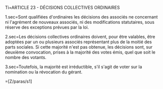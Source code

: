 Ti=ARTICLE 23 - DÉCISIONS COLLECTIVES ORDINAIRES 

1.sec=Sont qualifiées d'ordinaires les décisions des associés ne concernant ni l'agrément de nouveaux associés, ni des modifications statutaires, sous réserve des exceptions prévues par la loi.

2.sec=Les décisions collectives ordinaires doivent, pour être valables, être adoptées par un ou plusieurs associés représentant plus de la moitié des parts sociales. Si cette majorité n'est pas obtenue, les décisions sont, sur deuxième convocation, prises à la majorité des votes émis, quel que soit le nombre des votants.

3.sec=Toutefois, la majorité est irréductible, s'il s'agit de voter sur la nomination ou la révocation du gérant.  

=[Z/paras/s1]
